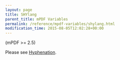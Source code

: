 ```yaml
---
layout: page
title: SHYlang
parent_title: mPDF Variables
permalink: /reference/mpdf-variables/shylang.html
modification_time: 2015-08-05T12:02:28+00:00
---
```


<p>(mPDF &gt;= 2.5)</p>
<p>Please see <a href="{{ "/what-else-can-i-do/hyphenation.html" | prepend: site.baseurl }}">Hyphenation</a>.</p>

